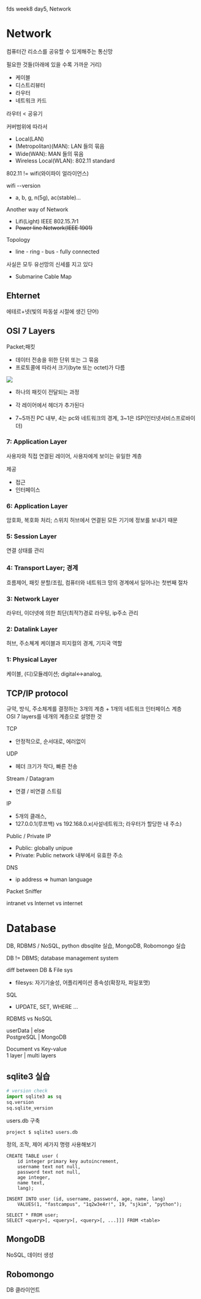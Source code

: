 fds week8 day5, Network

# Network

컴퓨터간 리소스를 공유할 수 있게해주는 통신망

필요한 것들(아래에 있을 수록 가까운 거리)

* 케이블
* 디스트리뷰터
* 라우터
* 네트워크 카드

라우터 < 공유기

커버범위에 따라서

* Local(LAN)
* (Metropolitan)(MAN): LAN 들의 묶음
* Wide(WAN): MAN 들의 묶음
* Wireless Local(WLAN): 802.11 standard

802.11 != wifi(와이파이 얼라이언스)

wifi --version

* a, b, g, n(5g), ac(stable)...

Another way of Network

* Lifi(Light) IEEE 802.15.7r1
* ~~Power line Network(IEEE 1901)~~

Topology

* line - ring - bus - fully connected

사실은 모두 유선망의 신세를 지고 있다

* Submarine Cable Map

## Ehternet

에테르+넷(빛의 파동설 시절에 생긴 단어)

## OSI 7 Layers

Packet;패킷

* 데이터 전송을 위한 단위 또는 그 묶음
* 프로토콜에 따라서 크기(byte 또는 octet)가 다름

![](https://camo.githubusercontent.com/6c2b56b3471651c8b3f282daa8dbfae236068b41/687474703a2f2f70647331332e65676c6f6f732e636f6d2f7064732f3230303930372f32322f36372f64303037383036375f346136363661613733633663372e676966)

* 하나의 패킷이 전달되는 과정
* 각 레이어에서 헤더가 추가된다

* 7~5까진 PC 내부, 4는 pc와 네트워크의 경계, 3~1은 ISP(인터넷서비스프로바이더)

### 7: Application Layer

사용자와 직접 연결된 레이어, 사용자에게 보이는 유일한 계층

제공

* 접근
* 인터페이스

### 6: Application Layer

암호화, 복호화 처리; 스위치 허브에서 연결된 모든 기기에 정보를 보내기 때문

### 5: Session Layer

연결 상태를 관리

### 4: Transport Layer; 경계

흐름제어, 패킷 분할/조립, 컴퓨터와 네트워크 망의 경계에서 일어나는 첫번째 절차

### 3: Network Layer

라우터, 이더넷에 의한 최단(최적?)경로 라우팅, ip주소 관리

### 2: Datalink Layer

허브, 주소쳬계 케이블과 피지컬의 경계, 기지국 역할

### 1: Physical Layer

케이블, (디)모듈레이션; digital<->analog, 

## TCP/IP protocol

규약, 방식, 주소체계를 결정하는 3개의 계층 + 1개의 네트워크 인터페이스 계층  
OSI 7 layers를 네개의 계층으로 설명한 것

TCP

* 안정적으로, 순서대로, 에러없이

UDP

* 헤더 크기가 작다, 빠른 전송

Stream / Datagram

* 연결 / 비연결 스트림

IP

* 5개의 클래스, 
* 127.0.0.1(루프백) vs 192.168.0.x(사설네트워크; 라우터가 할당한 내 주소)

Public / Private IP

* Public: globally unipue
* Private: Public network 내부에서 유효한 주소

DNS

* ip address => human language

Packet Sniffer

intranet vs Internet vs internet

# Database

DB, RDBMS / NoSQL, python dbsqlite 실습, MongoDB, Robomongo 실습

DB != DBMS; database management system

diff between DB & File sys

* filesys: 자기기술성, 어플리케이션 종속성(확장자, 파일포맷)

SQL

* UPDATE, SET, WHERE ...

RDBMS vs NoSQL

userData | else  
PostgreSQL | MongoDB  

Document vs Key-value  
1 layer | multi layers


## sqlite3 실습

```python
# version check
import sqlite3 as sq
sq.version
sq.sqlite_version
```

users.db 구축

```shell
project $ sqlite3 users.db
```

정의, 조작, 제어 세가지 명령 사용해보기

```sqlite
CREATE TABLE user (
    id integer primary key autoincrement,
    username text not null,
    password text not null,
    age integer,
    name text,
    lang);

INSERT INTO user (id, username, password, age, name, lang)
    VALUES(1, "fastcampus", "1q2w3e4r!", 19, "sjkim", "python");

SELECT * FROM user;
SELECT <query>[, <query>[, <query>[, ...]]] FROM <table>
```

## MongoDB

NoSQL, 데이터 생성

## Robomongo

DB 클라이언트